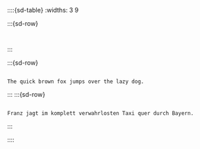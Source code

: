 ::::{sd-table}
:widths: 3 9

:::{sd-row}
```{sd-item} **What**
```
```{sd-item} **Description**
```
:::

:::{sd-row}
```{sd-item} Fox
```
```{sd-item}
The quick brown fox jumps over the lazy dog.
```
:::
:::{sd-row}
```{sd-item} Franz
```
```{sd-item}
Franz jagt im komplett verwahrlosten Taxi quer durch Bayern.
```
:::

::::
